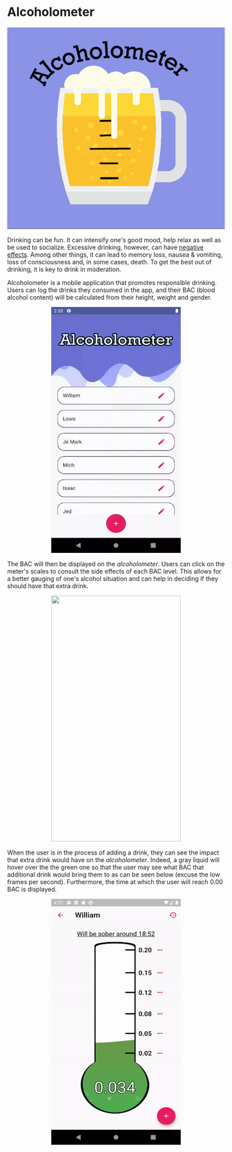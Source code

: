 # Alcoholometer


<p align="center">
  <img src="/assets/logo3.png" />
</p>


Drinking can be fun. It can intensify one's good mood, help relax as well as be used to socialize. Excessive drinking, however, can have [negative effects](https://www.alcohol.org/effects/blood-alcohol-concentration/). Among other things, it can lead to memory loss, nausea & vomiting, loss of consciousness and, in some cases, death. To get the best out of drinking, it is key to drink in moderation. 

Alcoholometer is a mobile application that promotes responsible drinking. Users can log the drinks they consumed in the app, and their BAC (blood alcohol content) will be calculated from their height, weight and gender. 

<p align="center">
  <img src="/assets/add_drink.gif" width="300" height="570"/>
</p>

The BAC will then be displayed on the *alcoholometer*. Users can click on the meter's scales to consult the side effects of each BAC level. This allows for a better gauging of one's alcohol situation and can help in deciding if they should have that extra drink.

<p align="center">
  <img src="/assets/bac_effects.gif" width="300" height="570"/>
</p>

When the user is in the process of adding a drink, they can see the impact that extra drink would have on the *alcoholometer*. Indeed, a gray liquid will hover over the the green one so that the user may see what BAC that additional drink would bring them to as can be seen below (excuse the low frames per second). Furthermore, the time at which the user will reach 0.00 BAC is displayed.

<p align="center">
  <img src="/assets/gray_hover.gif" width="300" height="570"/>
</p>

